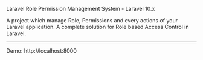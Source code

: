 Laravel Role Permission Management System - Laravel 10.x

A project which manage Role, Permissions and every actions of your Laravel application. A complete solution for Role based Access Control in Laravel.

-------------------------------------------------------------------------------------------------------------------------------------------------------------

Demo: http://localhost:8000
